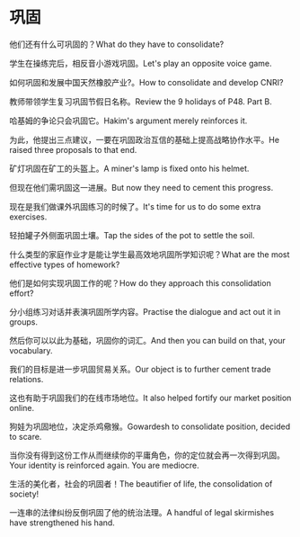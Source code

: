 # 巩固

<p><span class="chinese">他们还有什么可巩固的？</span><span class="english">What do they have to consolidate?</span></p>

<p><span class="chinese">学生在操练完后，相反音小游戏巩固。</span><span class="english">Let's play an opposite voice game.</span></p>

<p><span class="chinese">如何巩固和发展中国天然橡胶产业?。</span><span class="english">How to consolidate and develop CNRI?</span></p>

<p><span class="chinese">教师带领学生复习巩固节假日名称。</span><span class="english">Review the 9 holidays of P48. Part B.</span></p>

<p><span class="chinese">哈基姆的争论只会巩固它。</span><span class="english">Hakim's argument merely reinforces it.</span></p>

<p><span class="chinese">为此，他提出三点建议，一要在巩固政治互信的基础上提高战略协作水平。</span><span class="english">He raised three proposals to that end.</span></p>

<p><span class="chinese">矿灯巩固在矿工的头盔上。</span><span class="english">A miner's lamp is fixed onto his helmet.</span></p>

<p><span class="chinese">但现在他们需巩固这一进展。</span><span class="english">But now they need to cement this progress.</span></p>

<p><span class="chinese">现在是我们做课外巩固练习的时候了。</span><span class="english">It's time for us to do some extra exercises.</span></p>

<p><span class="chinese">轻拍罐子外侧面巩固土壤。</span><span class="english">Tap the sides of the pot to settle the soil.</span></p>

<p><span class="chinese">什么类型的家庭作业才是能让学生最高效地巩固所学知识呢？</span><span class="english">What are the most effective types of homework?</span></p>

<p><span class="chinese">他们是如何实现巩固工作的呢？</span><span class="english">How do they approach this consolidation effort?</span></p>

<p><span class="chinese">分小组练习对话并表演巩固所学内容。</span><span class="english">Practise the dialogue and act out it in groups.</span></p>

<p><span class="chinese">然后你可以以此为基础，巩固你的词汇。</span><span class="english">And then you can build on that, your vocabulary.</span></p>

<p><span class="chinese">我们的目标是进一步巩固贸易关系。</span><span class="english">Our object is to further cement trade relations.</span></p>

<p><span class="chinese">这也有助于巩固我们的在线市场地位。</span><span class="english">It also helped fortify our market position online.</span></p>

<p><span class="chinese">狗娃为巩固地位，决定杀鸡儆猴。</span><span class="english">Gowardesh to consolidate position, decided to scare.</span></p>

<p><span class="chinese">当你没有得到这份工作从而继续你的平庸角色，你的定位就会再一次得到巩固。</span><span class="english">Your identity is reinforced again. You are mediocre.</span></p>

<p><span class="chinese">生活的美化者，社会的巩固者！</span><span class="english">The beautifier of life, the consolidation of society!</span></p>

<p><span class="chinese">一连串的法律纠纷反倒巩固了他的统治法理。</span><span class="english">A handful of legal skirmishes have strengthened his hand.</span></p>

